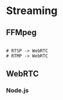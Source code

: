 # Streaming
## FFMpeg
<pre><code>
# RTSP -> WebRTC
# RTMP -> WebRTC
</code></pre>
## WebRTC
### Node.js
<pre><code>
</code></pre>
